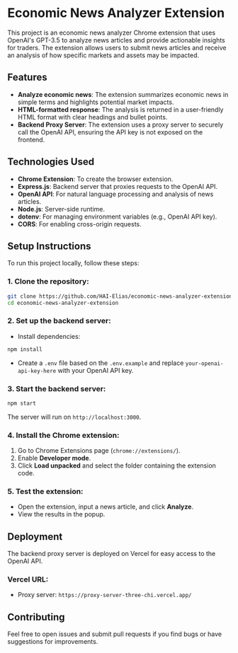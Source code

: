 # Economic News Analyzer Extension

This project is an economic news analyzer Chrome extension that uses OpenAI's GPT-3.5 to analyze news articles and provide actionable insights for traders. The extension allows users to submit news articles and receive an analysis of how specific markets and assets may be impacted.

## Features

- **Analyze economic news**: The extension summarizes economic news in simple terms and highlights potential market impacts.
- **HTML-formatted response**: The analysis is returned in a user-friendly HTML format with clear headings and bullet points.
- **Backend Proxy Server**: The extension uses a proxy server to securely call the OpenAI API, ensuring the API key is not exposed on the frontend.

## Technologies Used

- **Chrome Extension**: To create the browser extension.
- **Express.js**: Backend server that proxies requests to the OpenAI API.
- **OpenAI API**: For natural language processing and analysis of news articles.
- **Node.js**: Server-side runtime.
- **dotenv**: For managing environment variables (e.g., OpenAI API key).
- **CORS**: For enabling cross-origin requests.

## Setup Instructions

To run this project locally, follow these steps:

### 1. Clone the repository:
```bash
git clone https://github.com/HAI-Elias/economic-news-analyzer-extension.git
cd economic-news-analyzer-extension
```

### 2. Set up the backend server:
- Install dependencies:
```bash
npm install
```

- Create a `.env` file based on the `.env.example` and replace `your-openai-api-key-here` with your OpenAI API key.

### 3. Start the backend server:
```bash
npm start
```

The server will run on `http://localhost:3000`.

### 4. Install the Chrome extension:
1. Go to Chrome Extensions page (`chrome://extensions/`).
2. Enable **Developer mode**.
3. Click **Load unpacked** and select the folder containing the extension code.

### 5. Test the extension:
- Open the extension, input a news article, and click **Analyze**.
- View the results in the popup.

## Deployment

The backend proxy server is deployed on Vercel for easy access to the OpenAI API.

### Vercel URL:
- Proxy server: `https://proxy-server-three-chi.vercel.app/`

## Contributing

Feel free to open issues and submit pull requests if you find bugs or have suggestions for improvements.
```